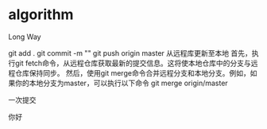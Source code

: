 # algorithm
Long Way

git add .
git commit -m ""
git push origin master
从远程库更新至本地
首先，执行git fetch命令，从远程仓库获取最新的提交信息。这将使本地仓库中的分支与远程仓库保持同步。
然后，使用git merge命令合并远程分支和本地分支。例如，如果你的本地分支为master，可以执行以下命令
git merge origin/master

一次提交

























你好
